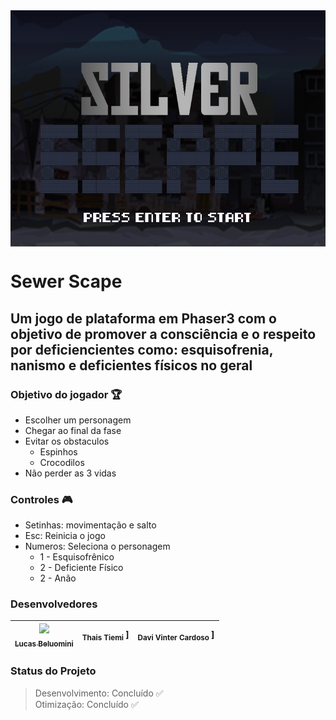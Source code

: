 <img src="/assets/inicio.png" alt="Logo" align="center" />

# Sewer Scape

## Um jogo de plataforma em Phaser3 com o objetivo de promover a consciência e o respeito por deficiencientes como: esquisofrenia, nanismo e deficientes físicos no geral

### Objetivo do jogador :trophy:
 - Escolher um personagem
 - Chegar ao final da fase
 - Evitar os obstaculos
    - Espinhos
    - Crocodilos
 - Não perder as 3 vidas
 
### Controles :video_game:
- Setinhas: movimentação e salto
- Esc: Reinicia o jogo
- Numeros: Seleciona o personagem
  - 1 - Esquisofrênico
  - 2 - Deficiente Físico
  - 2 - Anão
    
### Desenvolvedores
| [<img src="https://avatars0.githubusercontent.com/u/37910256?s=460&u=f942c595c5860fe4fc6bedd60cb72e3e95c04db2&v=4" width=115 > <br> <sub> Lucas Beluomini </sub>](https://github.com/Beluomini)|<sub> Thais Tiemi </sub>]|<sub> Davi Vinter Cardoso </sub>]|
| :---: | :---: | :---: |

### Status do Projeto
> Desenvolvimento: Concluído :white_check_mark: <br>
> Otimização: Concluído :white_check_mark: <br>
